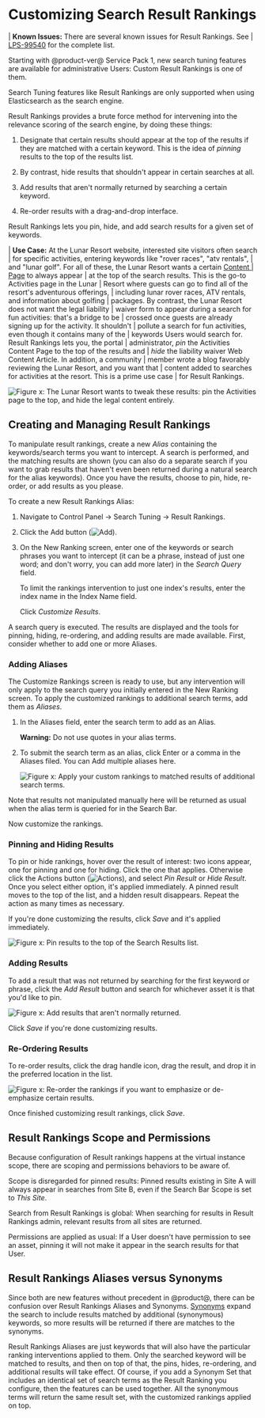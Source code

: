 # Customizing Search Result Rankings

| **Known Issues:** There are several known  issues for Result Rankings. See
| [LPS-99540](https://issues.liferay.com/browse/LPS-99540) for the complete list.

Starting with @product-ver@ Service Pack 1, new search tuning features are
available for administrative Users: Custom Result Rankings is one of them.

Search Tuning features like Result Rankings are only supported when using
Elasticsearch as the search engine.

Result Rankings provides a brute force method for intervening into the relevance
scoring of the search engine, by doing these things:

1.  Designate that certain results should appear at the top of the results if
    they are matched with a certain keyword. This is the idea of _pinning_
    results to the top of the results list.

2.  By contrast, hide results that shouldn't appear in certain searches at all. 

3.  Add results that aren't normally returned by searching a certain keyword.

4.  Re-order results with a drag-and-drop interface.

<!-- Not sure if we need to show this 5.  Configure a search page to see the results from the Result Rankings
    customization and the un-manipulated results. LPS-96212
-->

Result Rankings lets you pin, hide, and add search results for a given set of
keywords.

| **Use Case:** At the Lunar Resort website, interested site visitors often search
| for specific activities, entering keywords like "rover races", "atv rentals",
| and "lunar golf". For all of these, the Lunar Resort wants a certain [Content
| Page](/docs/7-2/user/-/knowledge_base/u/creating-content-pages) to always appear
| at the top of the search results. This is the go-to Activities page in the Lunar
| Resort where guests can go to find all of the resort's adventurous offerings,
| including lunar rover races, ATV rentals, and information about golfing
| packages. By contrast, the Lunar  Resort does not want the legal liability
| waiver form to appear during a search for fun activities: that's a bridge to be
| crossed once guests are already signing up for the activity. It shouldn't
| pollute a search for fun activities, even though it contains many of the
| keywords Users would search for. Result Rankings lets you, the portal
| administrator, _pin_ the Activities Content Page to the top of the results and
| _hide_ the liability waiver Web Content Article.  In addition, a community
| member wrote a blog favorably reviewing the Lunar Resort, and you want that
| content added to searches for activities at the resort. This is a prime use case
| for Result Rankings. 

![Figure x: The Lunar Resort wants to tweak these results: pin the Activities page to the top, and hide the legal content entirely.](../../images/search-result-rankings-todo.png) 

## Creating and Managing Result Rankings

To manipulate result rankings, create a new _Alias_ containing the
keywords/search terms you want to intercept. A search is performed, and the
matching results are shown (you can also do a separate search if you want to
grab results that haven't even been returned during a natural search for the
alias keywords). Once you have the results, choose to pin, hide, re-order, or
add results as you please.

To create a new Result Rankings Alias:

1.  Navigate to Control Panel &rarr; Search Tuning &rarr; Result Rankings.

2.  Click the Add button (![Add](../../images/icon-add.png)).

3.  On the New Ranking screen, enter one of the keywords or search phrases you
    want to intercept (it can be a phrase, instead of just one word; and don't
    worry, you can add more later) in the _Search Query_ field. 

    To limit the rankings intervention to just one index's results, enter the
    index name in the Index Name field.

    Click _Customize Results_.

A search query is executed. The results are displayed and the tools for pinning,
hiding, re-ordering, and adding results are made available. First, consider
whether to add one or more Aliases.

### Adding Aliases

The Customize Rankings screen is ready to use, but any intervention will only
apply to the search query you initially entered in the New Ranking screen. To
apply the customized rankings to additional search terms, add them as _Aliases_. 

1.  In the Aliases field, enter the search term to add as an Alias.

    **Warning:** Do not use quotes in your alias terms.

2.  To submit the search term as an alias, click Enter or a comma in the Aliases
    filed. You can Add multiple aliases here. 

    ![Figure x: Apply your custom rankings to matched results of additional search terms.](../../images/search-result-rankings-aliases.png)

Note that results not manipulated manually here will be returned as usual when
the alias term is queried for in the Search Bar. 

Now customize the rankings.

### Pinning and Hiding Results

To pin or hide rankings, hover over the result of interest: two icons appear,
one for pinning and one for hiding. Click the one that applies. Otherwise click
the Actions button (![Actions](../../images/icon-actions.png)), and select _Pin
Result_ or _Hide Result_. Once you select either option, it's applied
immediately. A pinned result moves to the top of the list, and a hidden result
disappears. Repeat the action as many times as necessary.

If you're done customizing the results, click _Save_ and it's applied
immediately.

![Figure x: Pin results to the top of the Search Results list.](../../images/search-result-rankings-pinned-result.png)

### Adding Results

To add a result that was not returned by searching for the first keyword or
phrase, click the _Add Result_ button and search for whichever asset it is that
you'd like to pin. 

![Figure x: Add results that aren't normally returned.](../../images/search-result-rankings-add-result.png)

Click _Save_ if you're done customizing results.

### Re-Ordering Results

To re-order results, click the drag handle icon, drag the result, and drop it in the preferred location in the list. 

![Figure x: Re-order the rankings if you want to emphasize or de-emphasize
certain results.](../../images/search-result-rankings-reorder.png)

Once finished customizing result rankings, click _Save_.

## Result Rankings Scope and Permissions

Because configuration of Result rankings happens at the virtual instance scope,
there are scoping and permissions behaviors to be aware of.

Scope is disregarded for pinned results: Pinned results existing in Site A will
always appear in searches from Site B, even if the Search Bar Scope is set to
_This Site_. <!-- The View in context URL brings the User to Site A?-->

Search from Result Rankings is global: When searching for results in Result
Rankings admin, relevant results from all sites are returned.

Permissions are applied as usual: If a User doesn't have permission to see an
asset, pinning it will not make it appear in the search results for that
User.

## Result Rankings Aliases versus Synonyms

Since both are new features without precedent in @product@, there can be
confusion over Result Rankings Aliases and Synonyms.
[Synonyms](/docs/7-2/user/-/knowledge_base/u/synonyms) 
expand the search to include results matched by additional (synonymous)
keywords, so more results will be returned if there are matches to the synonyms.

Result Rankings Aliases are just keywords that will also have the particular
ranking interventions applied to them. Only the searched keyword will be matched
to results, and then on top of that, the pins, hides, re-ordering, and
additional results will take effect. Of course, if you add a Synonym Set that
includes an identical set of search terms as the Result Ranking you configure,
then the features can be used together. All the synonymous terms will return the
same result set, with the customized rankings applied on top.
